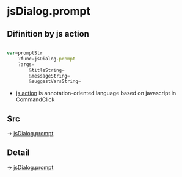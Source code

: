 # jsDialog.prompt

## Difinition by js action

```js.js

var=promptStr
	?func=jsDialog.prompt
	?args=
		&titleString=
		&messageString=
		&suggestVarsString=
```

- [js action]() is annotation-oriented language based on javascript in CommandClick

## Src

-> [jsDialog.prompt](https://github.com/puutaro/CommandClick/blob/master/app/src/main/java/com/puutaro/commandclick/fragment_lib/terminal_fragment/js_interface/dialog/JsDialog.kt#L110)

## Detail

-> [jsDialog.prompt](https://github.com/puutaro/CommandClick/blob/master/md/developer/js_interface/details/dialog/JsDialog/prompt.md)
